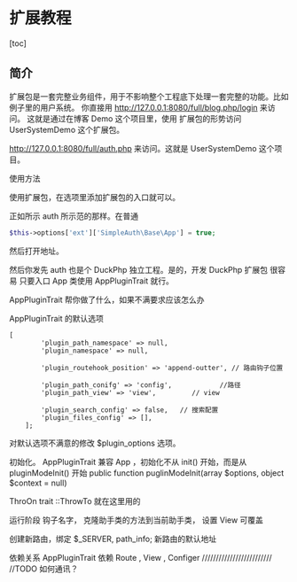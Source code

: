 # 扩展教程
[toc]


## 简介

扩展包是一套完整业务组件，用于不影响整个工程底下处理一套完整的功能。比如例子里的用户系统。
你直接用
http://127.0.0.1:8080/full/blog.php/login 来访问。 这就是通过在博客 Demo 这个项目里，使用 扩展包的形势访问
UserSystemDemo 这个扩展包。

http://127.0.0.1:8080/full/auth.php 来访问。这就是 UserSystemDemo 这个项目。

使用方法



使用扩展包，在选项里添加扩展包的入口就可以。

正如所示 auth 所示范的那样。在普通 
```php
$this->options['ext']['SimpleAuth\Base\App'] = true;
```
然后打开地址。


然后你发先 auth 也是个 DuckPhp 独立工程。是的，开发 DuckPhp 扩展包 很容易
只要入口  App 类使用 AppPluginTrait 就行。

AppPluginTrait 帮你做了什么，如果不满要求应该怎么办

AppPluginTrait 的默认选项
```
[
        'plugin_path_namespace' => null,
        'plugin_namespace' => null,
        
        'plugin_routehook_position' => 'append-outter', // 路由钩子位置
        
        'plugin_path_conifg' => 'config',            //路径
        'plugin_path_view' => 'view',         // view 
        
        'plugin_search_config' => false,   // 搜索配置
        'plugin_files_config' => [],
    ];
```

对默认选项不满意的修改 $plugin_options 选项。

初始化。
 AppPluginTrait 兼容 App ，初始化不从 init() 开始，而是从 pluginModeInit() 开始
    public function puglinModeInit(array $options, object $context = null)

ThroOn trait ::ThrowTo 就在这里用的

运行阶段
钩子名字，
克隆助手类的方法到当前助手类，
设置 View 可覆盖

创建新路由，绑定  $_SERVER, path_info;
新路由的默认地址


依赖关系
AppPluginTrait  依赖 Route , View , Configer
///////////////////////// 
//TODO 如何通讯？